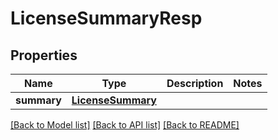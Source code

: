 # LicenseSummaryResp

## Properties
Name | Type | Description | Notes
------------ | ------------- | ------------- | -------------
**summary** | [**LicenseSummary**](LicenseSummary.md) |  | 

[[Back to Model list]](../README.md#documentation-for-models) [[Back to API list]](../README.md#documentation-for-api-endpoints) [[Back to README]](../README.md)


